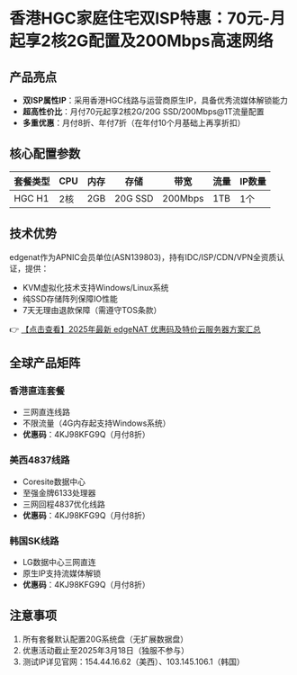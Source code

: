 # 香港HGC家庭住宅双ISP特惠：70元-月起享2核2G配置及200Mbps高速网络

## 产品亮点
- **双ISP属性IP**：采用香港HGC线路与运营商原生IP，具备优秀流媒体解锁能力
- **超高性价比**：月付70元起享2核2G/20G SSD/200Mbps@1T流量配置
- **多重优惠**：月付8折、年付7折（在年付10个月基础上再享折扣）

## 核心配置参数
| 套餐类型 | CPU | 内存 | 存储 | 带宽 | 流量 | IP数量 |
|---------|-----|------|------|------|------|-------|
| HGC H1  | 2核 | 2GB  | 20G SSD | 200Mbps | 1TB | 1个 |

## 技术优势
edgenat作为APNIC会员单位(ASN139803)，持有IDC/ISP/CDN/VPN全资质认证，提供：
- KVM虚拟化技术支持Windows/Linux系统
- 纯SSD存储阵列保障IO性能
- 7天无理由退款保障（需遵守TOS条款）

👉 [【点击查看】2025年最新 edgeNAT 优惠码及特价云服务器方案汇总](https://bit.ly/edgenat)

## 全球产品矩阵
### 香港直连套餐
- 三网直连线路
- 不限流量（4G内存起支持Windows系统）
- **优惠码**：4KJ98KFG9Q（月付8折）

### 美西4837线路
- Coresite数据中心
- 至强金牌6133处理器
- 三网回程4837优化线路
- **优惠码**：4KJ98KFG9Q（月付8折）

### 韩国SK线路
- LG数据中心三网直连
- 原生IP支持流媒体解锁
- **优惠码**：4KJ98KFG9Q（月付8折）

## 注意事项
1. 所有套餐默认配置20G系统盘（无扩展数据盘）
2. 优惠活动截止至2025年3月18日（独服不参与）
3. 测试IP详见官网：154.44.16.62（美西）、103.145.106.1（韩国）